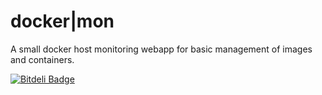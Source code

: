 # docker|mon
A small docker host monitoring webapp for basic management of images and containers.



[![Bitdeli Badge](https://d2weczhvl823v0.cloudfront.net/lexandro/dockermon/trend.png)](https://bitdeli.com/free "Bitdeli Badge")

